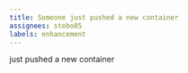 ```yaml
---
title: Someone just pushed a new container
assignees: stebo85
labels: enhancement
---
```

just pushed a new container